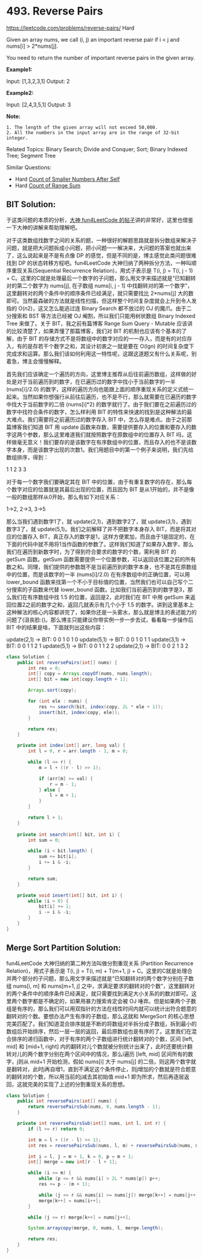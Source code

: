 # 493. Reverse Pairs
<https://leetcode.com/problems/reverse-pairs/>
Hard

Given an array nums, we call (i, j) an important reverse pair if i < j and nums[i] > 2*nums[j].

You need to return the number of important reverse pairs in the given array.

**Example1:**

Input: [1,3,2,3,1]
Output: 2

**Example2:**

Input: [2,4,3,5,1]
Output: 3

**Note:**

    1. The length of the given array will not exceed 50,000.
    2. All the numbers in the input array are in the range of 32-bit integer.

Related Topics: Binary Search; Divide and Conquer; Sort; Binary Indexed Tree; Segment Tree

Similar Questions: 
* Hard [Count of Smaller Numbers After Self](https://leetcode.com/problems/count-of-smaller-numbers-after-self/)
* Hard [Count of Range Sum](https://leetcode.com/problems/count-of-range-sum/)

## BIT Solution: 
于这类问题的本质的分析，[大神 fun4LeetCode 的帖子](https://leetcode.com/problems/reverse-pairs/discuss/97268/general-principles-behind-problems-similar-to-reverse-pairs)讲的非常好，这里也借鉴一下大神的讲解来帮助理解吧。

对于这类数组找数字之间的关系的题，一种很好的解题思路就是拆分数组来解决子问题，就是把大问题拆成小问题，把小问题一一解决来，大问题的答案也就出来了，这么说起来是不是有点像 DP 的感觉，但是不同的是，博主感觉此类问题很难找到 DP 的状态转移方程吧。fun4LeetCode 大神归纳了两种拆分方法，一种叫顺序重现关系(Sequential Recurrence Relation)，用式子表示是 T(i, j) = T(i, j - 1) + C。这里的C就是处理最后一个数字的子问题，那么用文字来描述就是“已知翻转对的第二个数字为 nums[j], 在子数组 nums[i, j - 1] 中找翻转对的第一个数字”，这里翻转对的两个条件中的顺序条件已经满足，就只需要找比 2*nums[j] 大的数即可。当然最森破的方法就是线性扫描，但这样整个时间复杂度就会上升到令人发指的 O(n2)，这又怎么能逃过连 Binary Search 都不放过的 OJ 的魔爪。由于二分搜索和 BST 等方法已经被 OJ 阉割，所以我们只能用树状数组 Binary Indexed Tree 来做了。关于 BIT，我之前有篇博客 Range Sum Query - Mutable 应该讲的比较清楚了，如果弄懂了那篇博客，我们对 BIT 的机制也应该有个基本的了解，由于 BIT 的存储方式不是将数组中的数字对应的一一存入，而是有的对应存入，有的是存若干个数字之和，其设计初衷之一就是要在 O(lgn) 的时间复杂度下完成求和运算。那么我们该如何利用这一特性呢，这跟这道题又有什么关系呢，别着急，博主会慢慢解释。

首先我们应该确定一个遍历的方向，这里博主推荐从后往前遍历数组，这样做的好处是对于当前遍历到的数字，在已遍历过的数字中找小于当前数字的一半 (nums[i]/2.0) 的数字，这样的遍历方向也能跟上面的顺序重现关系的定义式统一起来。当然如果你想强行从前往后遍历，也不是不行，那么就需要在已遍历的数字中找大于当前数字的二倍 (nums[i]*2) 的数字就行了。由于我们要在之前遍历过的数字中找符合条件的数字，怎么样利用 BIT 的特性来快速的找到是这种解法的最大难点。我们需要将之前遍历过的数字存入 BIT 中，怎么存是难点。由于之前那篇博客我们知道 BIT 用 update 函数来存数，需要提供要存入的位置和要存入的数字这两个参数，那么这里难道我们就按照数字在原数组中的位置存入 BIT 吗，这样做毫无意义！我们要存的是该数字在有序数组中的位置，而且存入的也不是该数字本身，而是该数字出现的次数1。我们用题目中的第一个例子来说明，我们先给数组排序，得到：

1 1 2 3 3

对于每一个数字我们要确定其在 BIT 中的位置，由于有重复数字的存在，那么每个数字对应的位置就是其最后出现的位置，而且因为 BIT 是从1开始的，并不是像一般的数组那样从0开始，那么有如下对应关系：

1->2, 2->3, 3->5

那么当我们遇到数字1了，就 update(2,1)，遇到数字2了，就 update(3,1)，遇到数字3了，就 update(5,1)。我们之前解释了并不把数字本身存入 BIT，而是将其对应的位置存入 BIT，真正存入的数字是1，这样方便累加，而且由于1是固定的，在下面的代码中就不用将1当作函数的参数了。这样我们知道了如果存入数字，那么我们在遍历到新数字时，为了得到符合要求的数字的个数，需利用 BIT 的 getSum 函数。getSum 函数需要提供一个位置参数，可以返回该位置之前的所有数之和。同理，我们提供的参数既不是当前遍历到的数字本身，也不是其在原数组中的位置，而是该数字的一半 (nums[i]/2.0) 在有序数组中的正确位置，可以用 lower_bound 函数来找第一个不小于目标值的位置，当然我们也可以自己写个二分搜索的子函数来代替 lower_bound 函数。比如我们当前遍历到的数字是3，那么我们在有序数组中找 1.5 的位置，返回是2，此时我们在 BIT 中用 getSum 来返回位置2之前的数字之和，返回几就表示有几个小于 1.5 的数字。讲到这里基本上这种解法的核心内容都讲完了，如果你还是一头雾水，那么就是博主的表述能力的问题了(沮丧脸:()。那么博主只能建议你带实例一步一步去试，看看每一步操作后 BIT 中的结果是啥，下面就列出这些内容：

update(2,1) -> BIT: 0 0 1 0 1 0
update(5,1) -> BIT: 0 0 1 0 1 1
update(3,1) -> BIT: 0 0 1 1 2 1
update(5,1) -> BIT: 0 0 1 1 2 2
update(2,1) -> BIT: 0 0 2 1 3 2
```java
class Solution {
    public int reversePairs(int[] nums) {
        int res = 0;
        int[] copy = Arrays.copyOf(nums, nums.length);
        int[] bit = new int[copy.length + 1];

        Arrays.sort(copy);

        for (int ele : nums) {
            res += search(bit, index(copy, 2L * ele + 1));
            insert(bit, index(copy, ele));
        }

        return res;
    }

    private int index(int[] arr, long val) {
        int l = 0, r = arr.length - 1, m = 0;

        while (l <= r) {
            m = l + ((r - l) >> 1);

            if (arr[m] >= val) {
                r = m - 1;
            } else {
                l = m + 1;
            }
        }

        return l + 1;
    }
    
    private int search(int[] bit, int i) {
        int sum = 0;

        while (i < bit.length) {
            sum += bit[i];
            i += i & -i;
        }

        return sum;
    }

    private void insert(int[] bit, int i) {
        while (i > 0) {
            bit[i] += 1;
            i -= i & -i;
        }
    }
}
```

## Merge Sort Partition Solution: 
fun4LeetCode 大神归纳的第二种方法叫做分割重现关系 (Partition Recurrence Relation)，用式子表示是 T(i, j) = T(i, m) + T(m+1, j) + C。这里的C就是处理合并两个部分的子问题，那么用文字来描述就是“已知翻转对的两个数字分别在子数组 nums[i, m] 和 nums[m+1, j] 之中，求满足要求的翻转对的个数”，这里翻转对的两个条件中的顺序条件已经满足，就只需要找到满足大小关系的的数对即可。这里两个数字都是不确定的，如果用暴力搜索肯定会被 OJ 唾弃。但是如果两个子数组是有序的，那么我们可以用双指针的方法在线性时间内就可以统计出符合题意的翻转对的个数。要想办法产生有序的子数组，那么这就和 MergeSort 的核心思想完美匹配了。我们知道混合排序就是不断的将数组对半拆分成子数组，拆到最小的数组后开始排序，然后一层一层的返回，最后原数组也是有序的了。这里我们在混合排序的递归函数中，对于有序的两个子数组进行统计翻转对的个数，区间 [left, mid] 和 [mid+1, right] 内的翻转对儿个数就被分别统计出来了，此时还要统计翻转对儿的两个数字分别在两个区间中的情况，那么i遍历 [left, mid] 区间所有的数字，j则从 mid+1 开始检测，假如 nums[i] 大于 nums[j] 的二倍，则这两个数字就是翻转对，此时j再自增1，直到不满足这个条件停止，则j增加的个数就是符合题意的翻转对的个数，所以用当前的j减去其初始值 mid+1 即为所求，然后再逐层返回，这就完美的实现了上述的分割重现关系的思想。

```java
class Solution {
    public int reversePairs(int[] nums) {
        return reversePairsSub(nums, 0, nums.length - 1);
    }

    private int reversePairsSub(int[] nums, int l, int r) {
        if (l >= r) return 0;

        int m = l + ((r - l) >> 1);
        int res = reversePairsSub(nums, l, m) + reversePairsSub(nums, m + 1, r);

        int i = l, j = m + 1, k = 0, p = m + 1;
        int[] merge = new int[r - l + 1];

        while (i <= m) {
            while (p <= r && nums[i] > 2L * nums[p]) p++;
            res += p - (m + 1);

            while (j <= r && nums[i] >= nums[j]) merge[k++] = nums[j++];
            merge[k++] = nums[i++];
        }

        while (j <= r) merge[k++] = nums[j++];

        System.arraycopy(merge, 0, nums, l, merge.length);

        return res;
    }
}
```